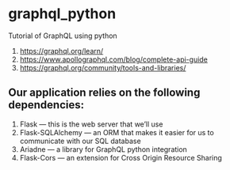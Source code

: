 # graphql_python
Tutorial of GraphQL using python
1. https://graphql.org/learn/
2. https://www.apollographql.com/blog/complete-api-guide
3. https://graphql.org/community/tools-and-libraries/


## Our application relies on the following dependencies:
1. Flask — this is the web server that we’ll use
2. Flask-SQLAlchemy — an ORM that makes it easier for us to communicate with our SQL database
3. Ariadne — a library for GraphQL python integration
4. Flask-Cors — an extension for Cross Origin Resource Sharing
